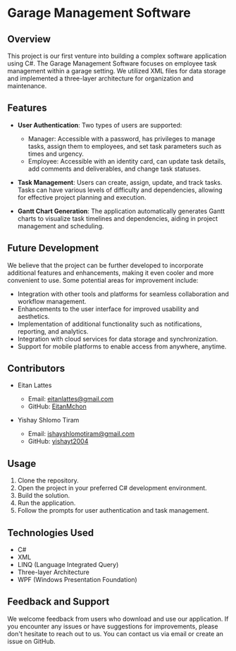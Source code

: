 # Garage Management Software

## Overview
This project is our first venture into building a complex software application using C#. The Garage Management Software focuses on employee task management within a garage setting. We utilized XML files for data storage and implemented a three-layer architecture for organization and maintenance.

## Features
- **User Authentication**: Two types of users are supported:
  - Manager: Accessible with a password, has privileges to manage tasks, assign them to employees, and set task parameters such as times and urgency.
  - Employee: Accessible with an identity card, can update task details, add comments and deliverables, and change task statuses.

- **Task Management**: Users can create, assign, update, and track tasks. Tasks can have various levels of difficulty and dependencies, allowing for effective project planning and execution.

- **Gantt Chart Generation**: The application automatically generates Gantt charts to visualize task timelines and dependencies, aiding in project management and scheduling.

## Future Development
We believe that the project can be further developed to incorporate additional features and enhancements, making it even cooler and more convenient to use. Some potential areas for improvement include:
- Integration with other tools and platforms for seamless collaboration and workflow management.
- Enhancements to the user interface for improved usability and aesthetics.
- Implementation of additional functionality such as notifications, reporting, and analytics.
- Integration with cloud services for data storage and synchronization.
- Support for mobile platforms to enable access from anywhere, anytime.

## Contributors
- Eitan Lattes
  - Email: [eitanlattes@gmail.com](mailto:eitanlattes@gmail.com)
  - GitHub: [EitanMchon](https://github.com/EitanMchon)
    
- Yishay Shlomo Tiram
  - Email: [ishayshlomotiram@gmail.com](mailto:ishayshlomotiram@gmail.com)
  - GitHub: [yishayt2004](https://github.com/yishayt2004)


## Usage
1. Clone the repository.
2. Open the project in your preferred C# development environment.
3. Build the solution.
4. Run the application.
5. Follow the prompts for user authentication and task management.

## Technologies Used
- C#
- XML
- LINQ (Language Integrated Query)
- Three-layer Architecture
- WPF (Windows Presentation Foundation)

## Feedback and Support
We welcome feedback from users who download and use our application. If you encounter any issues or have suggestions for improvements, please don't hesitate to reach out to us. You can contact us via email or create an issue on GitHub.

